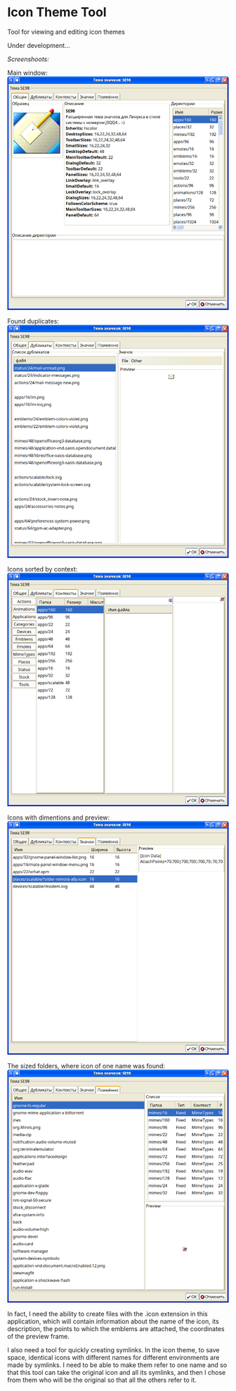 # Icon Theme Tool
Tool for viewing and editing icon themes

Under development...

*Screenshoots:*

Main window:<br>
![](screenshoots/1-main.png)

Found duplicates:<br>
![](screenshoots/2-duplicates.png)

Icons sorted by context:<br>
![](screenshoots/3-contexts.png)

Icons with dimentions and preview:<br>
![](screenshoots/4-icons-preview.png)

The sized folders, where icon of one name was found:<br>
![](screenshoots/5-icons-where-are.png)

In fact, I need the ability to create files with the .icon extension in this application, which will contain information about the name of the icon, its description, the points to which the emblems are attached, the coordinates of the preview frame.

I also need a tool for quickly creating symlinks. In the icon theme, to save space, identical icons with different names for different environments are made by symlinks. I need to be able to make them refer to one name and so that this tool can take the original icon and all its symlinks, and then I chose from them who will be the original so that all the others refer to it.